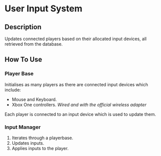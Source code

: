 # User Input System

## Description
Updates connected players based on their allocated input devices, all retrieved from the database.


## How To Use

### Player Base
Initialises as many players as there are connected input devices which include:

* Mouse and Keyboard.
* Xbox One controllers.     *Wired and with the official wireless adapter*

Each player is connected to an input device which is used to update them.


### Input Manager
1. Iterates through a playerbase.
2. Updates inputs.
3. Applies inputs to the player.